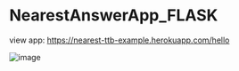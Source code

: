 # NearestAnswerApp_FLASK

view app: https://nearest-ttb-example.herokuapp.com/hello

![image](https://user-images.githubusercontent.com/46895687/156237929-0d3013a0-2485-49a6-ace2-0ad898b11b1e.png)
